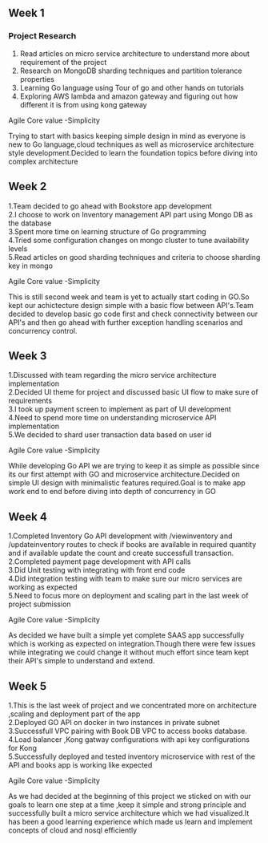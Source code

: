 ## Week 1

### Project Research

1. Read articles on micro service architecture to understand more about requirement of the project
2. Research on MongoDB sharding techniques and partition tolerance properties
3. Learning Go language using Tour of go and other hands on tutorials
4. Exploring AWS lambda and amazon gateway and figuring out how different it is from using kong gateway 

Agile Core value -Simplicity

Trying to start with basics keeping simple design in mind as everyone is new to Go language,cloud techniques as well as microservice architecture style development.Decided to learn the foundation topics before diving into complex architecture

## Week 2  

1.Team decided to go ahead with Bookstore app development  
2.I choose to work on Inventory management API part using Mongo DB as the database  
3.Spent more time on learning structure of Go programming  
4.Tried some configuration changes on mongo cluster to tune availability levels  
5.Read articles on good sharding techniques and criteria to choose sharding key in mongo  

Agile Core value -Simplicity  

This is still second week and team is yet to actually start coding in GO.So kept our achictecture design simple with a basic flow between API's.Team decided to develop basic go code first and check connectivity between our API's and then go ahead with further exception handling scenarios and concurrency control.  

## Week 3

1.Discussed with team regarding the micro service architecture implementation  
2.Decided UI theme for project and discussed basic UI flow to make sure of requirements  
3.I took up payment screen to implement as part of UI development  
4.Need to spend more time on understanding microservice API implementation   
5.We decided to shard user transaction data based on user id   

Agile Core value -Simplicity  

While developing Go API we are trying to keep it as simple as possible since its our first attempt with GO and microservice architecture.Decided on simple UI design with minimalistic features required.Goal is to make app work end to end before diving into depth of concurrency in GO  

## Week 4  

1.Completed  Inventory Go API development with /viewinventory and /updateinventory routes to check if books are available in required quantity and if available update the count and create successfull transaction.  
2.Completed payment page development with API calls  
3.Did Unit testing with integrating with front end code  
4.Did  integration testing with team to make sure our micro services are working as expected  
5.Need to focus more on deployment and scaling part in the last week of project submission  

Agile Core value -Simplicity  

As decided we have built a simple yet complete SAAS app successfully which is working as expected on integration.Though there were few issues while integrating we could change it without much effort since team kept their API's simple to understand and extend.  
    
## Week 5  

1.This is the last week of project and we concentrated more on architecture ,scaling and deployment part of the app   
2.Deployed GO API on docker in two instances in private subnet   
3.Successfull VPC pairing with Book DB VPC to access books database.  
4.Load balancer ,Kong gatway configurations with api key configurations for Kong  
5.Successfully deployed and tested inventory microservice with rest of the API and books app is working like expected

Agile Core value -Simplicity

As we had decided at the beginning of this project  we sticked on with our goals to learn one step at a time ,keep it simple and strong principle and successfully built a micro service architecture which we had visualized.It has been a good learning experience which made us learn and implement concepts of cloud and nosql efficiently
